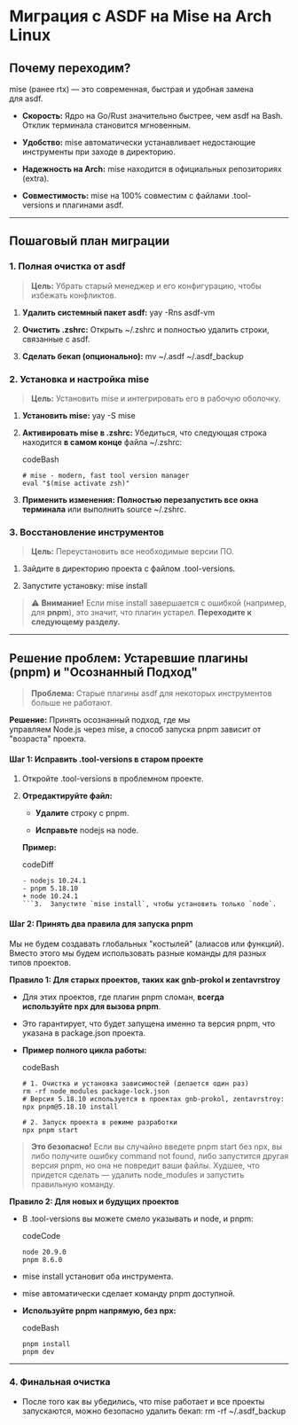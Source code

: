 # Миграция с ASDF на Mise на Arch Linux

## Почему переходим?

mise (ранее rtx) — это современная, быстрая и удобная замена для asdf.

- **Скорость:** Ядро на Go/Rust значительно быстрее, чем asdf на Bash. Отклик терминала становится мгновенным.
    
- **Удобство:** mise автоматически устанавливает недостающие инструменты при заходе в директорию.
    
- **Надежность на Arch:** mise находится в официальных репозиториях (extra).
    
- **Совместимость:** mise на 100% совместим с файлами .tool-versions и плагинами asdf.
    

---

## Пошаговый план миграции

### 1. Полная очистка от asdf

> **Цель:** Убрать старый менеджер и его конфигурацию, чтобы избежать конфликтов.

1. **Удалить системный пакет asdf:** yay -Rns asdf-vm
    
2. **Очистить .zshrc:** Открыть ~/.zshrc и полностью удалить строки, связанные с asdf.
    
3. **Сделать бекап (опционально):** mv ~/.asdf ~/.asdf_backup
    

### 2. Установка и настройка mise

> **Цель:** Установить mise и интегрировать его в рабочую оболочку.

1. **Установить mise:** yay -S mise
    
2. **Активировать mise в .zshrc:** Убедиться, что следующая строка находится **в самом конце** файла ~/.zshrc:
    
    codeBash
    
    ```
    # mise - modern, fast tool version manager
    eval "$(mise activate zsh)"
    ```
    
3. **Применить изменения:** **Полностью перезапустить все окна терминала** или выполнить source ~/.zshrc.
    

### 3. Восстановление инструментов

> **Цель:** Переустановить все необходимые версии ПО.

1. Зайдите в директорию проекта с файлом .tool-versions.
    
2. Запустите установку: mise install
    

> ⚠️ **Внимание!** Если mise install завершается с ошибкой (например, для **pnpm**), это значит, что плагин устарел. **Переходите к следующему разделу.**

---

## Решение проблем: Устаревшие плагины (pnpm) и "Осознанный Подход"

> **Проблема:** Старые плагины asdf для некоторых инструментов больше не работают.

**Решение:** Принять осознанный подход, где мы управляем Node.js через mise, а способ запуска pnpm зависит от "возраста" проекта.

#### Шаг 1: Исправить .tool-versions в старом проекте

1. Откройте .tool-versions в проблемном проекте.
    
2. **Отредактируйте файл:**
    
    - **Удалите** строку с pnpm.
        
    - **Исправьте** nodejs на node.
        
    
    **Пример:**
    
    codeDiff
    
    ````
    - nodejs 10.24.1
    - pnpm 5.18.10
    + node 10.24.1
    ```3.  Запустите `mise install`, чтобы установить только `node`.
    ````
    

#### Шаг 2: Принять два правила для запуска pnpm

Мы не будем создавать глобальных "костылей" (алиасов или функций). Вместо этого мы будем использовать разные команды для разных типов проектов.

**Правило 1: Для старых проектов, таких как gnb-prokol и zentavrstroy**

- Для этих проектов, где плагин pnpm сломан, **всегда используйте npx для вызова pnpm**.
    
- Это гарантирует, что будет запущена именно та версия pnpm, что указана в package.json проекта.
    
- **Пример полного цикла работы:**
    
    codeBash
    
    ```
    # 1. Очистка и установка зависимостей (делается один раз)
    rm -rf node_modules package-lock.json
    # Версия 5.18.10 используется в проектах gnb-prokol, zentavrstroy:
    npx pnpm@5.18.10 install
    
    # 2. Запуск проекта в режиме разработки
    npx pnpm start
    ```
    

> **Это безопасно!** Если вы случайно введете pnpm start без npx, вы либо получите ошибку command not found, либо запустится другая версия pnpm, но она не повредит ваши файлы. Худшее, что придется сделать — удалить node_modules и запустить правильную команду.

**Правило 2: Для новых и будущих проектов**

- В .tool-versions вы можете смело указывать и node, и pnpm:
    
    codeCode
    
    ```
    node 20.9.0
    pnpm 8.6.0
    ```
    
- mise install установит оба инструмента.
    
- mise автоматически сделает команду pnpm доступной.
    
- **Используйте pnpm напрямую, без npx:**
    
    codeBash
    
    ```
    pnpm install
    pnpm dev
    ```
    

---

### 4. Финальная очистка

- После того как вы убедились, что mise работает и все проекты запускаются, можно безопасно удалить бекап: rm -rf ~/.asdf_backup